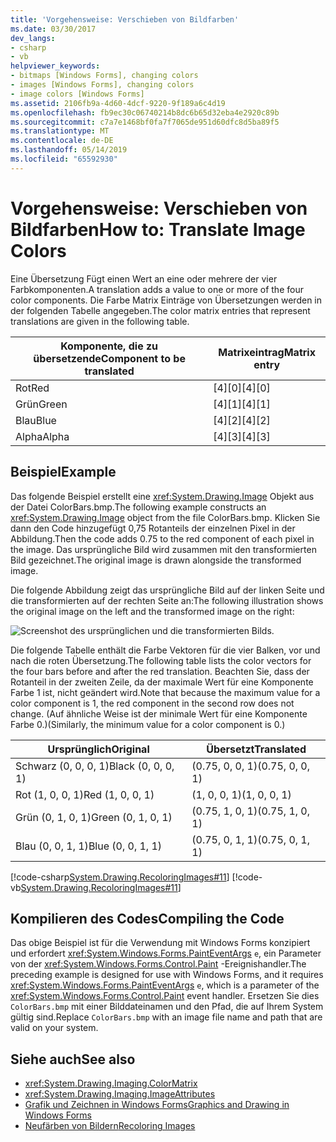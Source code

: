 ```yaml
---
title: 'Vorgehensweise: Verschieben von Bildfarben'
ms.date: 03/30/2017
dev_langs:
- csharp
- vb
helpviewer_keywords:
- bitmaps [Windows Forms], changing colors
- images [Windows Forms], changing colors
- image colors [Windows Forms]
ms.assetid: 2106fb9a-4d60-4dcf-9220-9f189a6c4d19
ms.openlocfilehash: fb9ec30c06740214b8dc6b65d32eba4e2920c89b
ms.sourcegitcommit: c7a7e1468bf0fa7f7065de951d60dfc8d5ba89f5
ms.translationtype: MT
ms.contentlocale: de-DE
ms.lasthandoff: 05/14/2019
ms.locfileid: "65592930"
---
```

# <a name="how-to-translate-image-colors"></a><span data-ttu-id="301e5-102">Vorgehensweise: Verschieben von Bildfarben</span><span class="sxs-lookup"><span data-stu-id="301e5-102">How to: Translate Image Colors</span></span>
<span data-ttu-id="301e5-103">Eine Übersetzung Fügt einen Wert an eine oder mehrere der vier Farbkomponenten.</span><span class="sxs-lookup"><span data-stu-id="301e5-103">A translation adds a value to one or more of the four color components.</span></span> <span data-ttu-id="301e5-104">Die Farbe Matrix Einträge von Übersetzungen werden in der folgenden Tabelle angegeben.</span><span class="sxs-lookup"><span data-stu-id="301e5-104">The color matrix entries that represent translations are given in the following table.</span></span>  
  
|<span data-ttu-id="301e5-105">Komponente, die zu übersetzende</span><span class="sxs-lookup"><span data-stu-id="301e5-105">Component to be translated</span></span>|<span data-ttu-id="301e5-106">Matrixeintrag</span><span class="sxs-lookup"><span data-stu-id="301e5-106">Matrix entry</span></span>|  
|--------------------------------|------------------|  
|<span data-ttu-id="301e5-107">Rot</span><span class="sxs-lookup"><span data-stu-id="301e5-107">Red</span></span>|<span data-ttu-id="301e5-108">[4][0]</span><span class="sxs-lookup"><span data-stu-id="301e5-108">[4][0]</span></span>|  
|<span data-ttu-id="301e5-109">Grün</span><span class="sxs-lookup"><span data-stu-id="301e5-109">Green</span></span>|<span data-ttu-id="301e5-110">[4][1]</span><span class="sxs-lookup"><span data-stu-id="301e5-110">[4][1]</span></span>|  
|<span data-ttu-id="301e5-111">Blau</span><span class="sxs-lookup"><span data-stu-id="301e5-111">Blue</span></span>|<span data-ttu-id="301e5-112">[4][2]</span><span class="sxs-lookup"><span data-stu-id="301e5-112">[4][2]</span></span>|  
|<span data-ttu-id="301e5-113">Alpha</span><span class="sxs-lookup"><span data-stu-id="301e5-113">Alpha</span></span>|<span data-ttu-id="301e5-114">[4][3]</span><span class="sxs-lookup"><span data-stu-id="301e5-114">[4][3]</span></span>|  
  
## <a name="example"></a><span data-ttu-id="301e5-115">Beispiel</span><span class="sxs-lookup"><span data-stu-id="301e5-115">Example</span></span>  
 <span data-ttu-id="301e5-116">Das folgende Beispiel erstellt eine <xref:System.Drawing.Image> Objekt aus der Datei ColorBars.bmp.</span><span class="sxs-lookup"><span data-stu-id="301e5-116">The following example constructs an <xref:System.Drawing.Image> object from the file ColorBars.bmp.</span></span> <span data-ttu-id="301e5-117">Klicken Sie dann den Code hinzugefügt 0,75 Rotanteils der einzelnen Pixel in der Abbildung.</span><span class="sxs-lookup"><span data-stu-id="301e5-117">Then the code adds 0.75 to the red component of each pixel in the image.</span></span> <span data-ttu-id="301e5-118">Das ursprüngliche Bild wird zusammen mit den transformierten Bild gezeichnet.</span><span class="sxs-lookup"><span data-stu-id="301e5-118">The original image is drawn alongside the transformed image.</span></span>  
  
 <span data-ttu-id="301e5-119">Die folgende Abbildung zeigt das ursprüngliche Bild auf der linken Seite und die transformierten auf der rechten Seite an:</span><span class="sxs-lookup"><span data-stu-id="301e5-119">The following illustration shows the original image on the left and the transformed image on the right:</span></span>  
  
 ![Screenshot des ursprünglichen und die transformierten Bilds.](./media/how-to-translate-image-colors/original-image-translate-colors.png)  
  
 <span data-ttu-id="301e5-121">Die folgende Tabelle enthält die Farbe Vektoren für die vier Balken, vor und nach die roten Übersetzung.</span><span class="sxs-lookup"><span data-stu-id="301e5-121">The following table lists the color vectors for the four bars before and after the red translation.</span></span> <span data-ttu-id="301e5-122">Beachten Sie, dass der Rotanteil in der zweiten Zeile, da der maximale Wert für eine Komponente Farbe 1 ist, nicht geändert wird.</span><span class="sxs-lookup"><span data-stu-id="301e5-122">Note that because the maximum value for a color component is 1, the red component in the second row does not change.</span></span> <span data-ttu-id="301e5-123">(Auf ähnliche Weise ist der minimale Wert für eine Komponente Farbe 0.)</span><span class="sxs-lookup"><span data-stu-id="301e5-123">(Similarly, the minimum value for a color component is 0.)</span></span>  
  
|<span data-ttu-id="301e5-124">Ursprünglich</span><span class="sxs-lookup"><span data-stu-id="301e5-124">Original</span></span>|<span data-ttu-id="301e5-125">Übersetzt</span><span class="sxs-lookup"><span data-stu-id="301e5-125">Translated</span></span>|  
|--------------|----------------|  
|<span data-ttu-id="301e5-126">Schwarz (0, 0, 0, 1)</span><span class="sxs-lookup"><span data-stu-id="301e5-126">Black (0, 0, 0, 1)</span></span>|<span data-ttu-id="301e5-127">(0.75, 0, 0, 1)</span><span class="sxs-lookup"><span data-stu-id="301e5-127">(0.75, 0, 0, 1)</span></span>|  
|<span data-ttu-id="301e5-128">Rot (1, 0, 0, 1)</span><span class="sxs-lookup"><span data-stu-id="301e5-128">Red (1, 0, 0, 1)</span></span>|<span data-ttu-id="301e5-129">(1, 0, 0, 1)</span><span class="sxs-lookup"><span data-stu-id="301e5-129">(1, 0, 0, 1)</span></span>|  
|<span data-ttu-id="301e5-130">Grün (0, 1, 0, 1)</span><span class="sxs-lookup"><span data-stu-id="301e5-130">Green (0, 1, 0, 1)</span></span>|<span data-ttu-id="301e5-131">(0.75, 1, 0, 1)</span><span class="sxs-lookup"><span data-stu-id="301e5-131">(0.75, 1, 0, 1)</span></span>|  
|<span data-ttu-id="301e5-132">Blau (0, 0, 1, 1)</span><span class="sxs-lookup"><span data-stu-id="301e5-132">Blue (0, 0, 1, 1)</span></span>|<span data-ttu-id="301e5-133">(0.75, 0, 1, 1)</span><span class="sxs-lookup"><span data-stu-id="301e5-133">(0.75, 0, 1, 1)</span></span>|  
  
 [!code-csharp[System.Drawing.RecoloringImages#11](~/samples/snippets/csharp/VS_Snippets_Winforms/System.Drawing.RecoloringImages/CS/Class1.cs#11)]
 [!code-vb[System.Drawing.RecoloringImages#11](~/samples/snippets/visualbasic/VS_Snippets_Winforms/System.Drawing.RecoloringImages/VB/Class1.vb#11)]  
  
## <a name="compiling-the-code"></a><span data-ttu-id="301e5-134">Kompilieren des Codes</span><span class="sxs-lookup"><span data-stu-id="301e5-134">Compiling the Code</span></span>  
 <span data-ttu-id="301e5-135">Das obige Beispiel ist für die Verwendung mit Windows Forms konzipiert und erfordert <xref:System.Windows.Forms.PaintEventArgs> `e`, ein Parameter von der <xref:System.Windows.Forms.Control.Paint> -Ereignishandler.</span><span class="sxs-lookup"><span data-stu-id="301e5-135">The preceding example is designed for use with Windows Forms, and it requires <xref:System.Windows.Forms.PaintEventArgs> `e`, which is a parameter of the <xref:System.Windows.Forms.Control.Paint> event handler.</span></span> <span data-ttu-id="301e5-136">Ersetzen Sie dies `ColorBars.bmp` mit einer Bilddateinamen und den Pfad, die auf Ihrem System gültig sind.</span><span class="sxs-lookup"><span data-stu-id="301e5-136">Replace `ColorBars.bmp` with an image file name and path that are valid on your system.</span></span>  
  
## <a name="see-also"></a><span data-ttu-id="301e5-137">Siehe auch</span><span class="sxs-lookup"><span data-stu-id="301e5-137">See also</span></span>

- <xref:System.Drawing.Imaging.ColorMatrix>
- <xref:System.Drawing.Imaging.ImageAttributes>
- [<span data-ttu-id="301e5-138">Grafik und Zeichnen in Windows Forms</span><span class="sxs-lookup"><span data-stu-id="301e5-138">Graphics and Drawing in Windows Forms</span></span>](graphics-and-drawing-in-windows-forms.md)
- [<span data-ttu-id="301e5-139">Neufärben von Bildern</span><span class="sxs-lookup"><span data-stu-id="301e5-139">Recoloring Images</span></span>](recoloring-images.md)
